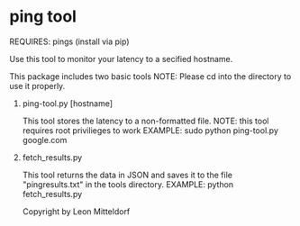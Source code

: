# ping tool

REQUIRES: pings (install via pip)

Use this tool to monitor your latency to a secified hostname.

This package includes two basic tools
NOTE: Please cd into the directory to use it properly.

1. ping-tool.py [hostname]

    This tool stores the latency to a non-formatted file.
    NOTE: this tool requires root privilieges to work
    EXAMPLE:        sudo python ping-tool.py google.com
    
2. fetch_results.py
    
    This tool returns the data in JSON and saves it to the file "pingresults.txt" in the tools directory.
    EXAMPLE:        python fetch_results.py
    
    
    Copyright by Leon Mitteldorf
